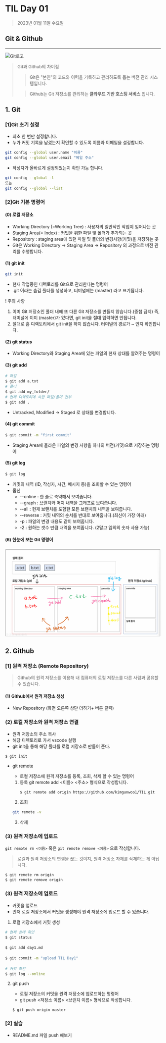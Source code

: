 # TIL Day 01

> 2023년 01월 11일 수요일

## Git & Github
---

![Git로고](https://user-images.githubusercontent.com/49775540/168756716-68f9aebb-380f-4897-8141-78d8403f6113.png)

> Git과 Github의 차이점
> > Git은 "본인"의 코드와 이력을 기록하고 관리하도록 돕는 버전 관리 시스템입니다.
> 
> > Github는 Git 저장소를 관리하는 **클라우드 기반 호스팅 서비스** 입니다.

## 1. Git
### [1]Git 초기 설정
- 최초 한 번만 설정합니다.
- 누가 커밋 기록을 남겼는지 확인할 수 있도록 이름과 이메일을 설정합니다.
```bash
git config --global user.name "이름"
git config --global user.email "메일 주소"
```
- 작성자가 올바르게 설정되었는지 확인 가능 합니다.
```bash
git config --global -l
또는
git config --global --list
```

### [2]Git 기본 명령어
#### (0) 로컬 저장소
- Working Directory (=Working Tree) : 사용자의 일반적인 작업이 일어나는 곳
- Staging Area(= Index) : 커밋을 위한 파일 및 폴더가 추가되는 곳
- Repository : staging area에 있던 파일 및 폴더의 변경사항(커밋)을 저장하는 곳
- Git은 Working Directory -> Staging Area -> Repository 의 과정으로 버전 관리를 수행합니다.


#### (1) git init
```bash
git init
```
- 현재 작업중인 디렉토리를 Git으로 관리한다는 명령어
- .git 이라는 숨김 폴더를 생성하고, 터미널에는 (master) 라고 표기됩니다.

! 주의 사항
1. 이미 Git 저장소인 폴더 내에 또 다른 Git 저장소를 만들지 않습니다.(중첩 금지) 즉, 터미널에 이미 (master)가 있다면, git init을 절대 입력하면 안됩니다.
2. 절대로 홈 디렉토리에서 git init을 하지 않습니다. 터미널의 경로가 ~ 인지 확인합니다.


#### (2) git status
- Working Directory와 Staging Area에 있는 파일의 현재 상태를 알려주는 명령어
#### (3) git add
```bash
# 파일
$ git add a.txt
# 폴더
$ git add my_folder/
# 현재 디렉토리에 속한 파일/폴더 전부
$ git add .
```
- Untracked, Modified -> Staged 로 상태를 변경합니다.
#### (4) git commit
```bash
$ git commit -m "first commit"
``` 
- Staging Area에 올라온 파일의 변경 사항을 하나의 버전(커밋)으로 저장하는 명령어
  
#### (5) git log
```bash
$ git log
```
- 커밋의 내역 (ID, 작성자, 시간, 메시지 등)을 조회할 수 있는 명령어
- 옵션
  - --online : 한 줄로 축약해서 보여줍니다.
  - --graph : 브랜치와 머지 내역을 그래프로 보여줍니다.
  - --all : 현재 브랜치를 포함한 모든 브랜치의 내역을 보여줍니다.
  - --reverse : 커밋 내역의 순서를 반대로 보여줍니다.(최신이 가장 아래)
  - -p : 파일의 변경 내용도 같이 보여줍니다.
  - -2 : 원하는 갯수 만큼 내역을 보여줍니다. (2말고 임의의 숫자 사용 가능)
#### (6) 한눈에 보는 Git 명령어
![git_command](https://github.com/kimgunwoo1/TIL/blob/master/image/git.png?raw=true)

## 2. Github
### [1] 원격 저장소 (Remote Repository)
> Github의 원격 저장소를 이용해 내 컴퓨터의 로컬 저장소를 다른 사람과 공유할 수 있습니다.

#### (1) Github에서 원격 저장소 생성
- New Repository (화면 오른쪽 상단 더하기+ 버튼 클릭)

### (2) 로컬 저장소와 원격 저장소 연결
- 원격 저장소의 주소 복사
- 해당 디렉토리로 가서 vscode 실행
- git init을 통해 해당 폴더를 로컬 저장소로 만들어 준다.
```bash
$ git init
```
- git remote
  - 로컬 저장소에 원격 저장소를 등록, 조회, 삭제 할 수 있는 명령어
  1. 등록
  git remote add <이름> <주소> 형식으로 작성합니다.
     ```bash
     $ git remote add origin https://github.com/kimgunwoo1/TIL.git
     ```
  2. 조회
    ```bash
  git remote -v
    ```

  3. 삭제
### (3) 원격 저장소에 업로드
`git remote rm <이름>` 혹은 `git remote remove <이름>` 으로 작성합니다.  
>로컬과 원격 저장소의 연결을 끊는 것이지, 원격 저장소 자체를 삭제하는 게 아닙니다.

```bash
$ git remote rm origin
$ git remote remove origin
```

### (3) 원격 저장소에 업로드
- 커밋을 업로드
- 먼저 로컬 저장소에서 커밋을 생성해야 원격 저장소에 업로드 할 수 있습니다.

1. 로컬 저장소에서 커밋 생성
```bash
# 현재 상태 확인
$ git status

$ git add day1.md

$ git commit -m "upload TIL Day1"

# 커밋 확인
$ git log --online
```
2. git push
    - 로컬 저장소의 커밋을 원격 저장소에 업로드하는 명령어
    - git push <저장소 이름> <브랜치 이름> 형식으로 작성합니다.
  
    ```bash
    $ git push origin master
    ```


### [2] 실습
- README.md 파일 push 해보기